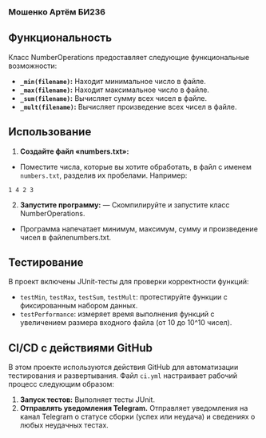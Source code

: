 ### Мошенко Артём БИ236

## Функциональность
Класс NumberOperations предоставляет следующие функциональные возможности:

- **`_min(filename)`:** Находит минимальное число в файле.
- **`_max(filename)`:** Находит максимальное число в файле.
- **`_sum(filename)`:** Вычисляет сумму всех чисел в файле.
- **`_mult(filename)`:** Вычисляет произведение всех чисел в файле.

## Использование

1. **Создайте файл «numbers.txt»:**
 - Поместите числа, которые вы хотите обработать, в файл с именем `numbers.txt`, разделив их пробелами. Например:

 ```
 1 4 2 3
 ```

2. **Запустите программу:**
 — Скомпилируйте и запустите класс NumberOperations.
 - Программа напечатает минимум, максимум, сумму и произведение чисел в файлеnumbers.txt.

## Тестирование

В проект включены JUnit-тесты для проверки корректности функций:

- `testMin`, `testMax`, `testSum`, `testMult`: протестируйте функции с фиксированным набором данных.
- `testPerformance`: измеряет время выполнения функций с увеличением размера входного файла (от 10 до 10^10 чисел).

## CI/CD с действиями GitHub

В этом проекте используются действия GitHub для автоматизации тестирования и развертывания. Файл `ci.yml` настраивает рабочий процесс следующим образом:

1. **Запуск тестов:** Выполняет тесты JUnit.
2. **Отправлять уведомления Telegram.** Отправляет уведомления на канал Telegram о статусе сборки (успех или неудача) и сведениях о любых неудачных тестах.
